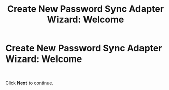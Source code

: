 ﻿---
title: 'Create New Password Sync Adapter Wizard: Welcome'
TOCTitle: 'Create New Password Sync Adapter Wizard: Welcome'
ms:assetid: 819bdf93-bcf1-461d-88b0-a8c5efa968dd
ms:mtpsurl: https://msdn.microsoft.com/library/Bb743501(v=BTS.80)
ms:contentKeyID: 51529297
ms.date: 08/30/2017
mtps_version: v=BTS.80
f1_keywords:
- bts10.esso.pws.wizard.welcome
---

# Create New Password Sync Adapter Wizard: Welcome

 

Click **Next** to continue.

